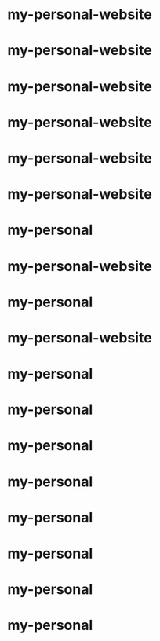 # my-personal-website
# my-personal-website
# my-personal-website
# my-personal-website
# my-personal-website
# my-personal-website
# my-personal
# my-personal-website
# my-personal
# my-personal-website
# my-personal
# my-personal
# my-personal
# my-personal
# my-personal
# my-personal
# my-personal
# my-personal
